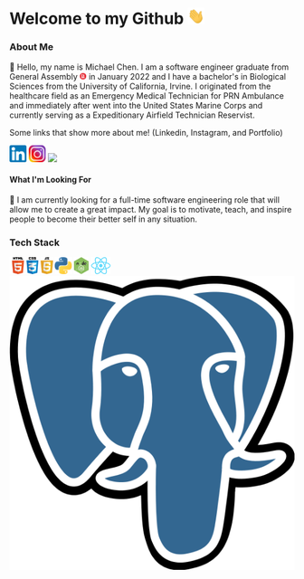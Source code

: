 # Welcome to my Github <img src="wave.gif" width="30px">

### About Me

:boy: Hello, my name is Michael Chen. I am a software engineer graduate from General Assembly <img src="/general-assembly_logo.png" width="12px" height="12px"> in January 2022 and I have a bachelor's in Biological Sciences from the University of California, Irvine. I originated from the healthcare field as an Emergency Medical Technician for PRN Ambulance and immediately after went into the United States Marine Corps and currently serving as a Expeditionary Airfield Technician Reservist.

Some links that show more about me! (Linkedin, Instagram, and Portfolio)

<img src="LinkedIn.png" width="30px"><a href="https://www.linkedin.com/in/chenmichael2/"></a> </img><img src="insta.png" width="30px"><a href="https://www.instagram.com/sundaebests/"></a></img> <img src="frame-1.ico" width="30px"><a></a></img>

#### What I'm Looking For
:eyes: I am currently looking for a full-time software engineering role that will allow me to create a great impact. My goal is to motivate, teach, and inspire people to become their better self in any situation. 

### Tech Stack

<img src="html5-icon-1.png" height="30px"/><img src="css.png" height="30px"/> <img src="javascript-icon1.png" height="30px"/> <img src="python.png" height="30px"/> <img src="node-js-icon-8.png" height="30px"/> <img src="react.png" height="30px"/> <img src="postgreSQL.png" height=""/>

